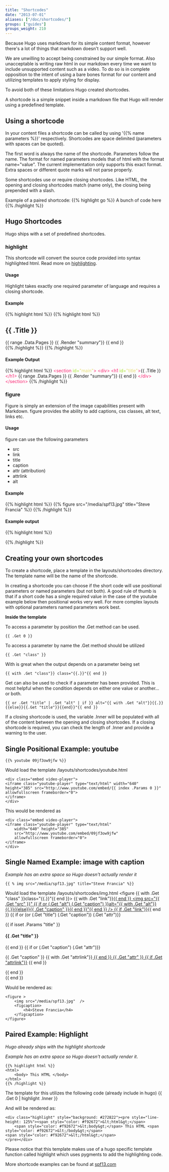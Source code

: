 ```yaml
---
title: "Shortcodes"
date: "2013-07-01"
aliases: ["/doc/shortcodes/"]
groups: ["guides"]
groups_weight: 210
---
```


Because Hugo uses markdown for its simple content format, however there's a lot
of things that markdown doesn't support well.

We are unwilling to accept being constrained by our simple format. Also
unacceptable is writing raw html in our markdown every time we want to include
unsupported content such as a video. To do so is in complete opposition to the
intent of using a bare bones format for our content and utilizing templates to
apply styling for display.

To avoid both of these limitations Hugo created shortcodes.

A shortcode is a simple snippet inside a markdown file that Hugo will render
using a predefined template.

## Using a shortcode

In your content files a shortcode can be called by using '{{&#37; name parameters
%}}' respectively. Shortcodes are space delimited (parameters with spaces
can be quoted).

The first word is always the name of the shortcode. Parameters follow the name.
The format for named parameters models that of html with the format
name="value". The current implementation only supports this exact format. Extra
spaces or different quote marks will not parse properly.

Some shortcodes use or require closing shortcodes. Like HTML, the opening and closing
shortcodes match (name only), the closing being prepended with a slash.

Example of a paired shortcode:
{{&#37; highlight go %}} A bunch of code here {{&#37; /highlight %}} 


## Hugo Shortcodes

Hugo ships with a set of predefined shortcodes.

### highlight

This shortcode will convert the source code provided into syntax highlighted
html. Read more on [highlighting](/extras/highlighting).

#### Usage
Highlight takes exactly one required parameter of language and requires a
closing shortcode.

#### Example
{{% highlight html %}}
    {{&#37; highlight html %}}
    <section id="main">
      <div>
       <h1 id="title">{{ .Title }}</h1>
        {{ range .Data.Pages }}
            {{ .Render "summary"}}
        {{ end }}
      </div>
    </section>
    {{&#37; /highlight %}}
{{% /highlight %}}


#### Example Output

{{% highlight html %}}
    <span style="color: #f92672">&lt;section</span> <span style="color: #a6e22e">id=</span><span style="color: #e6db74">&quot;main&quot;</span><span style="color: #f92672">&gt;</span>
      <span style="color: #f92672">&lt;div&gt;</span>
       <span style="color: #f92672">&lt;h1</span> <span style="color: #a6e22e">id=</span><span style="color: #e6db74">&quot;title&quot;</span><span style="color: #f92672">&gt;</span>{{ .Title }}<span style="color: #f92672">&lt;/h1&gt;</span>
        {{ range .Data.Pages }}
            {{ .Render &quot;summary&quot;}}
        {{ end }}
      <span style="color: #f92672">&lt;/div&gt;</span>
    <span style="color: #f92672">&lt;/section&gt;</span>
{{% /highlight %}}

### figure
Figure is simply an extension of the image capabilities present with Markdown.
figure provides the ability to add captions, css classes, alt text, links etc.

#### Usage

figure can use the following parameters

 * src
 * link
 * title
 * caption
 * attr (attribution)
 * attrlink
 * alt

#### Example

{{% highlight html %}}
    {{&#37; figure src="/media/spf13.jpg" title="Steve Francia" %}}
{{% /highlight %}}

#### Example output

{{% highlight html %}}

{{% /highlight %}}

## Creating your own shortcodes

To create a shortcode, place a template in the layouts/shortcodes directory. The
template name will be the name of the shortcode.

In creating a shortcode you can choose if the short code will use positional
parameters or named parameters (but not both). A good rule of thumb is that if a
short code has a single required value in the case of the youtube example below
then positional works very well. For more complex layouts with optional
parameters named parameters work best.

**Inside the template**

To access a parameter by position the .Get method can be used.

    {{ .Get 0 }}

To access a parameter by name the .Get method should be utilized

    {{ .Get "class" }}


With is great when the output depends on a parameter being set

    {{ with .Get "class"}} class="{{.}}"{{ end }}

Get can also be used to check if a parameter has been provided. This is
most helpful when the condition depends on either one value or another...
or both. 

    {{ or .Get "title" | .Get "alt" | if }} alt="{{ with .Get "alt"}}{{.}}{{else}}{{.Get "title"}}{{end}}"{{ end }}

If a closing shortcode is used, the variable .Inner will be populated with all
of the content between the opening and closing shortcodes. If a closing
shortcode is required, you can check the length of .Inner and provide a warning
to the user.

## Single Positional Example: youtube

    {{% youtube 09jf3ow9jfw %}}

Would load the template /layouts/shortcodes/youtube.html

    <div class="embed video-player">
    <iframe class="youtube-player" type="text/html" width="640" height="385" src="http://www.youtube.com/embed/{{ index .Params 0 }}" allowfullscreen frameborder="0">
    </iframe>
    </div>

This would be rendered as 

    <div class="embed video-player">
    <iframe class="youtube-player" type="text/html"
        width="640" height="385" 
        src="http://www.youtube.com/embed/09jf3ow9jfw"
        allowfullscreen frameborder="0">
    </iframe>
    </div>

## Single Named Example: image with caption
*Example has an extra space so Hugo doesn't actually render it*

    {{ % img src="/media/spf13.jpg" title="Steve Francia" %}}

Would load the template /layouts/shortcodes/img.html
    <!-- image -->
    <figure {{ with .Get "class" }}class="{{.}}"{{ end }}>
        {{ with .Get "link"}}<a href="{{.}}">{{ end }}
            <img src="{{ .Get "src" }}" {{ if or (.Get "alt") (.Get "caption") }}alt="{{ with .Get "alt"}}{{.}}{{else}}{{ .Get "caption" }}{{ end }}"{{ end }} />
        {{ if .Get "link"}}</a>{{ end }}
        {{ if or (or (.Get "title") (.Get "caption")) (.Get "attr")}}
        <figcaption>{{ if isset .Params "title" }}
            <h4>{{ .Get "title" }}</h4>{{ end }}
            {{ if or (.Get "caption") (.Get "attr")}}<p>
            {{ .Get "caption" }}
            {{ with .Get "attrlink"}}<a href="{{.}}"> {{ end }}
                {{ .Get "attr" }}
            {{ if .Get "attrlink"}}</a> {{ end }}
            </p> {{ end }}
        </figcaption>
        {{ end }}
    </figure>
    <!-- image -->

Would be rendered as:

    <figure >
        <img src="/media/spf13.jpg"  />
        <figcaption>
            <h4>Steve Francia</h4>
        </figcaption>
    </figure>

## Paired Example: Highlight
*Hugo already ships with the highlight shortcode*

*Example has an extra space so Hugo doesn't actually render it*.

    {{% highlight html %}}
    <html>
        <body> This HTML </body>
    </html>
    {{% /highlight %}}

The template for this utilizes the following code (already include in hugo)
    {{ .Get 0 | highlight .Inner  }}

And will be rendered as:

    <div class="highlight" style="background: #272822"><pre style="line-height: 125%"><span style="color: #f92672">&lt;html&gt;</span>
        <span style="color: #f92672">&lt;body&gt;</span> This HTML <span style="color: #f92672">&lt;/body&gt;</span>
    <span style="color: #f92672">&lt;/html&gt;</span>
    </pre></div>

Please notice that this template makes use of a hugo specific template function
called highlight which uses pygments to add the highlighting code.

More shortcode examples can be found at [spf13.com](https://github.com/spf13/spf13.com/tree/master/layouts/shortcodes)
